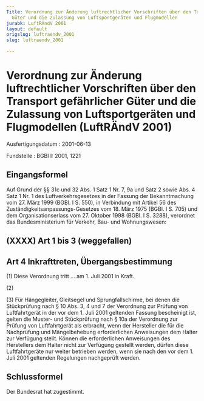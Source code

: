 ```yaml
---
Title: Verordnung zur Änderung luftrechtlicher Vorschriften über den Transport gefährlicher
  Güter und die Zulassung von Luftsportgeräten und Flugmodellen
jurabk: LuftRÄndV 2001
layout: default
origslug: luftraendv_2001
slug: luftraendv_2001

---
```


# Verordnung zur Änderung luftrechtlicher Vorschriften über den Transport gefährlicher Güter und die Zulassung von Luftsportgeräten und Flugmodellen (LuftRÄndV 2001)

Ausfertigungsdatum
:   2001-06-13

Fundstelle
:   BGBl I: 2001, 1221



## Eingangsformel

Auf Grund der §§ 31c und 32 Abs. 1 Satz 1 Nr. 7, 9a und Satz 2 sowie
Abs. 4 Satz 1 Nr. 1 des Luftverkehrsgesetzes in der Fassung der
Bekanntmachung vom 27. März 1999 (BGBl. I S. 550), in Verbindung mit
Artikel 56 des Zuständigkeitsanpassungs-Gesetzes vom 18. März 1975
(BGBl. I S. 705) und dem Organisationserlass vom 27. Oktober 1998
(BGBl. I S. 3288), verordnet das Bundesministerium für Verkehr, Bau-
und Wohnungswesen:


## (XXXX) Art 1 bis 3 (weggefallen)


## Art 4 Inkrafttreten, Übergangsbestimmung

(1) Diese Verordnung tritt ... am 1. Juli 2001 in Kraft.

(2)

(3) Für Hängegleiter, Gleitsegel und Sprungfallschirme, bei denen die
Stückprüfung nach § 10 Abs. 3, 4 und 7 der Verordnung zur Prüfung von
Luftfahrtgerät in der vor dem 1. Juli 2001 geltenden Fassung
bescheinigt ist, gelten die Muster- und Stückprüfung nach § 10a der
Verordnung zur Prüfung von Luftfahrtgerät als erbracht, wenn der
Hersteller die für die Nachprüfung und Mängelbehebung erforderlichen
Anweisungen dem Halter zur Verfügung stellt. Können die erforderlichen
Anweisungen des Herstellers dem Halter nicht zur Verfügung gestellt
werden, dürfen diese Luftfahrtgeräte nur weiter betrieben werden, wenn
sie nach den vor dem 1. Juli 2001 geltenden Regelungen nachgeprüft
werden.


## Schlussformel

Der Bundesrat hat zugestimmt.

